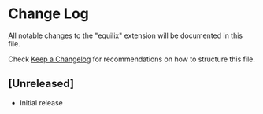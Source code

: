 # Change Log

All notable changes to the "equilix" extension will be documented in this file.

Check [Keep a Changelog](http://keepachangelog.com/) for recommendations on how to structure this file.

## [Unreleased]

- Initial release
